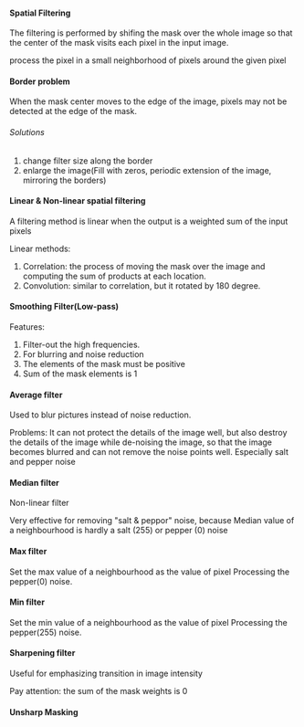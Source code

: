 #### Spatial Filtering
The filtering is performed by shifing the mask over the whole image so that the center of the mask visits each pixel in the input image.

process the pixel in a small neighborhood of pixels around the given pixel
#### Border problem
When the mask center moves to the edge of the image, pixels may not be detected at the edge of the mask.

###### Solutions
1. change filter size along the border
2. enlarge the image(Fill with zeros, periodic extension of the image, mirroring the borders)

#### Linear & Non-linear spatial filtering
A filtering method is linear when the output is a weighted sum of the input pixels

Linear methods:
1. Correlation: the process of moving the mask over the image and computing the sum of products at each location.
2. Convolution: similar to correlation, but it rotated by 180 degree.


#### Smoothing Filter(Low-pass)
Features:
1. Filter-out the high frequencies.
2. For blurring and noise reduction
3. The elements of the mask must be positive
4. Sum of the mask elements is 1


#### Average filter
Used to blur pictures instead of noise reduction.

Problems:
It can not protect the details of the image well, but also destroy the details of the image while de-noising the image, so that the image becomes blurred and can not remove the noise points well. Especially salt and pepper noise

#### Median filter
Non-linear filter

Very effective for removing "salt & peppor" noise, because Median value of a neighbourhood is hardly a salt (255) or pepper (0) noise

#### Max filter
Set the max value of a neighbourhood as the value of pixel
Processing the pepper(0) noise.

#### Min filter
Set the min value of a neighbourhood as the value of pixel
Processing the pepper(255) noise.

#### Sharpening filter
Useful for emphasizing transition in image intensity

Pay attention: the sum of the mask weights is 0

#### Unsharp Masking
